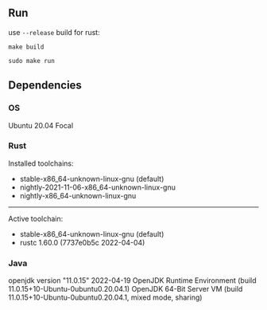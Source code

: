 ## Run

use `--release` build for rust:

`make build`

`sudo make run`

## Dependencies

### OS

Ubuntu 20.04 Focal

### Rust

Installed toolchains:

* stable-x86_64-unknown-linux-gnu (default)
* nightly-2021-11-06-x86_64-unknown-linux-gnu
* nightly-x86_64-unknown-linux-gnu

***

Active toolchain:

* stable-x86_64-unknown-linux-gnu (default)
* rustc 1.60.0 (7737e0b5c 2022-04-04)

### Java

openjdk version "11.0.15" 2022-04-19
OpenJDK Runtime Environment (build 11.0.15+10-Ubuntu-0ubuntu0.20.04.1)
OpenJDK 64-Bit Server VM (build 11.0.15+10-Ubuntu-0ubuntu0.20.04.1, mixed mode, sharing)

